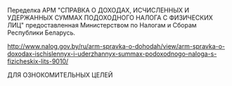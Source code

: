 Переделка АРМ "СПРАВКА О ДОХОДАХ, ИСЧИСЛЕННЫХ И УДЕРЖАННЫХ СУММАХ ПОДОХОДНОГО НАЛОГА С ФИЗИЧЕСКИХ ЛИЦ" предоставленная Министерством по Налогам и Сборам Республики Беларусь.

http://www.nalog.gov.by/ru/arm-spravka-o-dohodah/view/arm-spravka-o-doxodax-ischislennyx-i-uderzhannyx-summax-podoxodnogo-naloga-s-fizicheskix-lits-9010/

ДЛЯ ОЗНОКОМИТЕЛЬНЫХ ЦЕЛЕЙ
